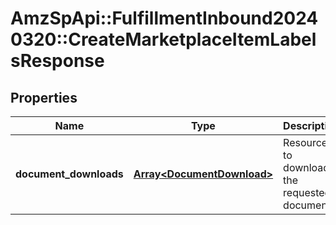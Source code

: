 # AmzSpApi::FulfillmentInbound20240320::CreateMarketplaceItemLabelsResponse

## Properties
Name | Type | Description | Notes
------------ | ------------- | ------------- | -------------
**document_downloads** | [**Array&lt;DocumentDownload&gt;**](DocumentDownload.md) | Resources to download the requested document. | 

